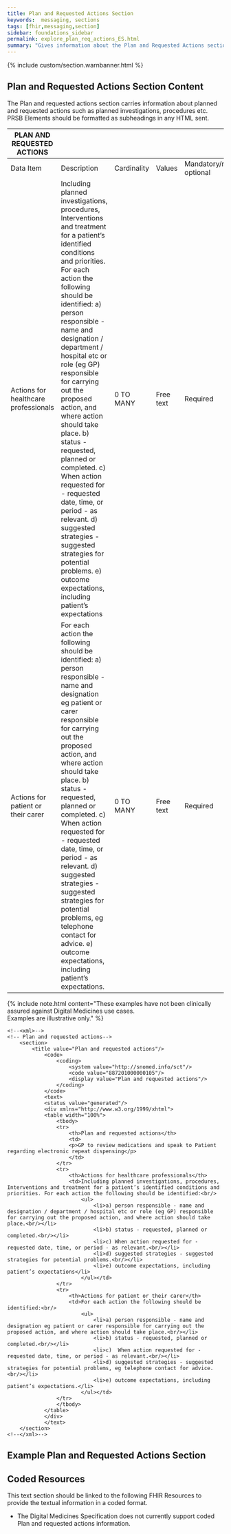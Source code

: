 ```yaml
---
title: Plan and Requested Actions Section
keywords:  messaging, sections
tags: [fhir,messaging,section]
sidebar: foundations_sidebar
permalink: explore_plan_req_actions_ES.html
summary: "Gives information about the Plan and Requested Actions section"
---
```


{% include custom/section.warnbanner.html %}

## Plan and Requested Actions Section Content ##
The Plan and requested actions section carries information about planned and requested actions such as planned investigations, procedures etc. PRSB Elements should be formatted as subheadings in any HTML sent.

| PLAN   AND REQUESTED ACTIONS         |                                                                                                                                                                                                                                                                                                                                                                                                                                                                                                                                                                                                                                                                                                                                                                                                                                  |             |             |                                  |                          |
|--------------------------------------|----------------------------------------------------------------------------------------------------------------------------------------------------------------------------------------------------------------------------------------------------------------------------------------------------------------------------------------------------------------------------------------------------------------------------------------------------------------------------------------------------------------------------------------------------------------------------------------------------------------------------------------------------------------------------------------------------------------------------------------------------------------------------------------------------------------------------------|-------------|-------------|----------------------------------|--------------------------|
| Data Item                            | Description                                                                                                                                                                                                                                                                                                                                                                                                                                                                                                                                                                                                                                                                                                                                                                                                                      | Cardinality | Values      | Mandatory/required/     optional | FHIR Target              |
| Actions for healthcare professionals | Including   planned investigations, procedures, Interventions and treatment for a   patient’s identified conditions and priorities. For each action the following   should be identified:                                                      a) person responsible - name and designation / department / hospital   etc or role (eg GP) responsible for carrying out the proposed action, and   where action should take place.          b) status - requested, planned or completed.                                                      c) When action requested for - requested date, time, or period - as   relevant.                                                         d) suggested strategies - suggested strategies for potential   problems.          e) outcome expectations, including patient’s expectations | 0   TO MANY | Free   text | Required                         | Composition.section.text |
| Actions for patient or their carer   | For   each action the following should be identified:                                                      a) person responsible - name and designation eg patient or carer   responsible for carrying out the proposed action, and where action should   take place.          b) status - requested, planned or completed.                                                c)  When action requested for -   requested date, time, or period - as relevant.                                                         d) suggested strategies - suggested strategies for potential problems,   eg telephone contact for advice.          e) outcome expectations, including patient’s expectations.                                                                                                                                | 0   TO MANY | Free   text | Required                         | Composition.section.text |

{% include note.html content="These examples have not been clinically assured against Digital Medicines use cases.<br/>Examples are illustrative only." %}

```
<!--<xml>-->
<!-- Plan and requested actions-->
	<section>
		<title value="Plan and requested actions"/>
			<code>
				<coding>
					<system value="http://snomed.info/sct"/>
					<code value="887201000000105"/>
					<display value="Plan and requested actions"/>
				</coding>
			</code>
			<text>
			<status value="generated"/>
			<div xmlns="http://www.w3.org/1999/xhtml">
			<table width="100%">
				<tbody>
				<tr>
					<th>Plan and requested actions</th>
					<td>
					<p>GP to review medications and speak to Patient regarding electronic repeat dispensing</p>
					</td>
				</tr>
				<tr>
					<th>Actions for healthcare professionals</th>
					<td>Including planned investigations, procedures, Interventions and treatment for a patient’s identified conditions and priorities. For each action the following should be identified:<br/>
						<ul>
							<li>a) person responsible - name and designation / department / hospital etc or role (eg GP) responsible for carrying out the proposed action, and where action should take place.<br/></li>
							<li>b) status - requested, planned or completed.<br/></li>
							<li>c) When action requested for - requested date, time, or period - as relevant.<br/></li>
							<li>d) suggested strategies - suggested strategies for potential problems.<br/></li>
							<li>e) outcome expectations, including patient’s expectations</li>
						</ul></td>
				</tr>
				<tr>
					<th>Actions for patient or their carer</th>
					<td>For each action the following should be identified:<br/>
						<ul>
							<li>a) person responsible - name and designation eg patient or carer responsible for carrying out the proposed action, and where action should take place.<br/></li>
							<li>b) status - requested, planned or completed.<br/></li>
							<li>c)  When action requested for - requested date, time, or period - as relevant.<br/></li>
							<li>d) suggested strategies - suggested strategies for potential problems, eg telephone contact for advice.<br/></li>
							<li>e) outcome expectations, including patient’s expectations.</li>
						</ul></td>
				</tr>
				</tbody>
			</table>
			</div>
			</text>
	</section>
<!--</xml>-->
```



##  Example Plan and Requested Actions Section ##

##  Coded Resources ##

This text section should be linked to the following FHIR Resources to provide the textual information in a coded format.

- The Digital Medicines Specification does not currently support coded Plan and requested actions information.